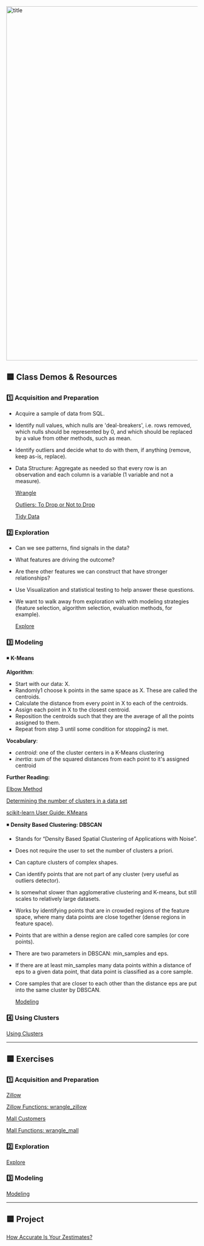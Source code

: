 <img width="933" alt="title" src="https://user-images.githubusercontent.com/105242871/184061095-31e3bfc0-a2f1-44de-8b5e-417d51d5e444.png">

## 🟦 Class Demos & Resources

### 1️⃣ Acquisition and Preparation
- Acquire a sample of data from SQL.
- Identify null values, which nulls are 'deal-breakers', i.e. rows removed, which nulls should be represented by 0, and which should be replaced by a     value from other methods, such as mean.
- Identify outliers and decide what to do with them, if anything (remove, keep as-is, replace).
- Data Structure: Aggregate as needed so that every row is an observation and each column is a variable (1 variable and not a measure).

  [Wrangle](wrangle_lesson.ipynb)

  [Outliers: To Drop or Not to Drop](https://www.theanalysisfactor.com/outliers-to-drop-or-not-to-drop/)

  [Tidy Data](https://github.com/nickhould/tidy-data-python)
### 2️⃣ Exploration
- Can we see patterns, find signals in the data?

- What features are driving the outcome?

- Are there other features we can construct that have stronger relationships?

- Use Visualization and statistical testing to help answer these questions.

- We want to walk away from exploration with with modeling strategies (feature selection, algorithm selection, evaluation methods, for example).
  
  [Explore](explore_lesson.ipynb)

### 3️⃣ Modeling
◾ **K-Means**

  **Algorithm**:
  - Start with our data: X.
  - Randomly1 choose k points in the same space as X. These are called the centroids.
  - Calculate the distance from every point in X to each of the centroids.
  - Assign each point in X to the closest centroid.
  - Reposition the centroids such that they are the average of all the points assigned to them.
  - Repeat from step 3 until some condition for stopping2 is met.

  **Vocabulary**:
  - *centroid*: one of the cluster centers in a K-Means clustering
  - *inertia*: sum of the squared distances from each point to it's assigned centroid

  **Further Reading:**
  
  [Elbow Method](https://en.wikipedia.org/wiki/Elbow_method_(clustering))
  
  [Determining the number of clusters in a data set](https://en.wikipedia.org/wiki/Determining_the_number_of_clusters_in_a_data_set)
  
  [scikit-learn User Guide: KMeans](https://scikit-learn.org/stable/modules/clustering.html#k-means)
  
◾ **Density Based Clustering: DBSCAN**

- Stands for “Density Based Spatial Clustering of Applications with Noise”.
- Does not require the user to set the number of clusters a priori.
- Can capture clusters of complex shapes.
- Can identify points that are not part of any cluster (very useful as outliers detector).
- Is somewhat slower than agglomerative clustering and K-means, but still scales to relatively large datasets.
- Works by identifying points that are in crowded regions of the feature space, where many data points are close together (dense regions in feature       space).
- Points that are within a dense region are called core samples (or core points).
- There are two parameters in DBSCAN: min_samples and eps.
- If there are at least min_samples many data points within a distance of eps to a given data point, that data point is classified as a core sample.
- Core samples that are closer to each other than the distance eps are put into the same cluster by DBSCAN.

  [Modeling](modeling_lession.ipynb)

### 4️⃣ Using Clusters
[Using Clusters](using_clusters_lesson.ipynb)

***
## 🟦 Exercises
### 1️⃣ Acquisition and Preparation
[Zillow](zillow.ipynb)

[Zillow Functions: wrangle_zillow](wrangle_zillow.py)

[Mall Customers](mall_customers.ipynb)

[Mall Functions: wrangle_mall](wrangle_mall.py)

### 2️⃣ Exploration
[Explore](explore_zillow.ipynb)

### 3️⃣ Modeling
[Modeling](modeling.ipynb)

***
## 🟦 Project

[How Accurate Is Your Zestimates?](https://github.com/m3redithw/zestimates-clustering-project)
